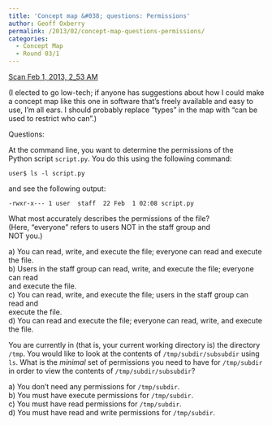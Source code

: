 ```yaml
---
title: 'Concept map &#038; questions: Permissions'
author: Geoff Oxberry
permalink: /2013/02/concept-map-questions-permissions/
categories:
  - Concept Map
  - Round 03/1
---
```

[Scan Feb 1, 2013, 2_53 AM][1]

(I elected to go low-tech; if anyone has suggestions about how I could make a concept map like this one in software that&#8217;s freely available and easy to use, I&#8217;m all ears. I should probably replace &#8220;types&#8221; in the map with &#8220;can be used to restrict who can&#8221;.)

Questions:

At the command line, you want to determine the permissions of the  
Python script `script.py`. You do this using the following command:

`user$ ls -l script.py`

and see the following output:

`-rwxr-x--- 1 user  staff  22 Feb  1 02:08 script.py`

What most accurately describes the permissions of the file?  
(Here, &#8220;everyone&#8221; refers to users NOT in the staff group and  
NOT you.)

a) You can read, write, and execute the file; everyone can read and execute the file.  
b) Users in the staff group can read, write, and execute the file; everyone can read  
and execute the file.  
c) You can read, write, and execute the file; users in the staff group can read and  
execute the file.  
d) You can read and execute the file; everyone can read, write, and execute the file.

You are currently in (that is, your current working directory is) the directory `/tmp`. You would like to look at the contents of `/tmp/subdir/subsubdir` using `ls`. What is the *minimal* set of permissions you need to have for `/tmp/subdir` in order to view the contents of `/tmp/subdir/subsubdir`?

a) You don&#8217;t need any permissions for `/tmp/subdir`.  
b) You must have execute permissions for `/tmp/subdir`.  
c) You must have read permissions for `/tmp/subdir`.  
d) You must have read and write permissions for `/tmp/subdir`.

 [1]: http://teaching.software-carpentry.org/wp-content/uploads/2013/02/Scan-Feb-1-2013-2_53-AM.pdf
